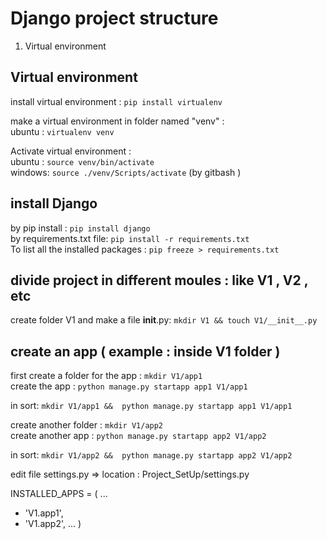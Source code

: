 # Django project structure 

1. Virtual environment 


## Virtual environment

install virtual environment : `pip install virtualenv`

make a virtual environment in folder named "venv" :<br>
ubuntu : `virtualenv venv` <br>

Activate virtual environment :<br>
ubuntu : `source venv/bin/activate` <br>
windows: `source ./venv/Scripts/activate` (by gitbash ) <br>

## install Django
by pip install :  `pip install django` <br>
by requirements.txt file: `pip install -r requirements.txt`<br>
To list all the installed packages : `pip freeze > requirements.txt`


##  divide project in different moules : like V1 , V2 , etc
create folder V1 and make a file __init__.py: `mkdir V1 && touch V1/__init__.py` 



## create an app ( example : inside V1 folder  )


first create a folder for the app : `mkdir V1/app1` <br>
create the app : `python manage.py startapp app1 V1/app1` <br>

in sort: `mkdir V1/app1 &&  python manage.py startapp app1 V1/app1` <br>

create another folder : `mkdir V1/app2` <br>
create another app : `python manage.py startapp app2 V1/app2` <br>

in sort: `mkdir V1/app2 &&  python manage.py startapp app2 V1/app2` <br>


edit file settings.py => location : Project_SetUp/settings.py

INSTALLED_APPS = (
    ...
+    'V1.app1',
+    'V1.app2',
    ...
)